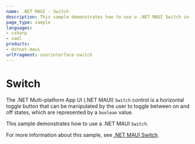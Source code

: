 ```yaml
---
name: .NET MAUI - Switch
description: This sample demonstrates how to use a .NET MAUI Switch in XAML with code-behind, and XAML data-binding scenarios.
page_type: sample
languages:
- csharp
- xaml
products:
- dotnet-maui
urlFragment: userinterface-switch
---
```


# Switch

The .NET Multi-platform App UI (.NET MAUI) `Switch` control is a horizontal toggle button that can be manipulated by the user to toggle between on and off states, which are represented by a `boolean` value.

This sample demonstrates how to use a .NET MAUI `Switch`.

For more information about this sample, see [.NET MAUI Switch](https://docs.microsoft.com/dotnet/maui/user-interface/controls/switch).
